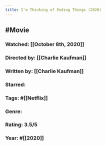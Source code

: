 ```yaml
---
title: I'm Thinking of Ending Things (2020)
---
```


## #Movie
### **Watched:** [[October 8th, 2020]]

### Directed by: [[Charlie Kaufman]]

### Written by: [[Charlie Kaufman]]

### Starred:

### Tags: #[[Netflix]]

### Genre:

### Rating: 3.5/5

### Year: #[[2020]]
